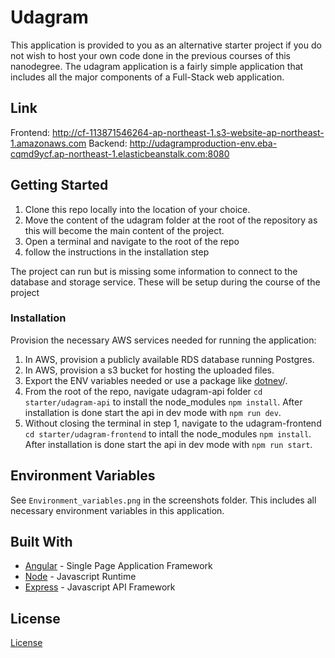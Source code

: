 # Udagram

This application is provided to you as an alternative starter project if you do not wish to host your own code done in the previous courses of this nanodegree. The udagram application is a fairly simple application that includes all the major components of a Full-Stack web application.

## Link

Frontend: http://cf-113871546264-ap-northeast-1.s3-website-ap-northeast-1.amazonaws.com
Backend: http://udagramproduction-env.eba-cqmd9ycf.ap-northeast-1.elasticbeanstalk.com:8080

## Getting Started

1. Clone this repo locally into the location of your choice.
1. Move the content of the udagram folder at the root of the repository as this will become the main content of the project.
1. Open a terminal and navigate to the root of the repo
1. follow the instructions in the installation step

The project can run but is missing some information to connect to the database and storage service. These will be setup during the course of the project

### Installation

Provision the necessary AWS services needed for running the application:

1. In AWS, provision a publicly available RDS database running Postgres. <Place holder for link to classroom article>
2. In AWS, provision a s3 bucket for hosting the uploaded files. <Place holder for tlink to classroom article>
3. Export the ENV variables needed or use a package like [dotnev](https://www.npmjs.com/package/dotenv)/.
4. From the root of the repo, navigate udagram-api folder `cd starter/udagram-api` to install the node_modules `npm install`. After installation is done start the api in dev mode with `npm run dev`.
5. Without closing the terminal in step 1, navigate to the udagram-frontend `cd starter/udagram-frontend` to intall the node_modules `npm install`. After installation is done start the api in dev mode with `npm run start`.

## Environment Variables

See `Environment_variables.png` in the screenshots folder.
This includes all necessary environment variables in this application.

## Built With

- [Angular](https://angular.io/) - Single Page Application Framework
- [Node](https://nodejs.org) - Javascript Runtime
- [Express](https://expressjs.com/) - Javascript API Framework

## License

[License](LICENSE.txt)
